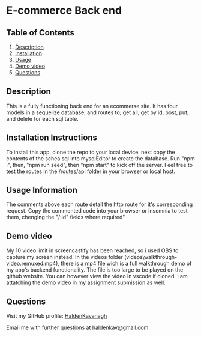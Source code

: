 # E-commerce Back end

## Table of Contents
1. [Description](#description)
2. [Installation](#installation-instructions)
3. [Usage](#usage-information)
4. [Demo video](#demo-video)
7. [Questions](#questions)

## Description

This is a fully functioning back end for an ecommerse site. It has four models in a sequelize database, and routes to; get all, get by id, post, put, and delete for each sql table.

## Installation Instructions

To install this app, clone the repo to your local device. next copy the contents of the schea.sql into mysqlEditor to create the database. Run "npm i", then, "npm run seed", then "npm start" to kick off the server. Feel free to test the routes in the /routes/api folder in your browser or local host.

## Usage Information

The comments above each route detail the http route for it's corresponding request. Copy the commented code into your browser or insomnia to test them, chenging the "/:id" fields where required"

## Demo video

My 10 video limit in screencastify has been reached, so i used OBS to capture my screen instead. In the videos folder (videos\walkthrough-video.remuxed.mp4), there is a mp4 file wich is a full walkthrough demo of my app's backend functionality. The file is too large to be played on the github website. You can however view the video in vscode if cloned. I am attatching the demo video in my assignment submission as well.


## Questions

Visit my GitHub profile: [HaldenKavanagh](https://github.com/HaldenKavanagh/)

Email me with further questions at haldenkav@gmail.com